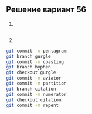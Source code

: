 ## Решение вариант 56 
 1. 
```bash
``` 
2.
```bash
git commit -m pentagram
git branch gurgle
git commit -m coasting
git branch hyphen
git checkout gurgle
git commit -m aviator
git commit -m partition
git branch citation
git commit -m numerator
git checkout citation
git commit -m repent
```
   